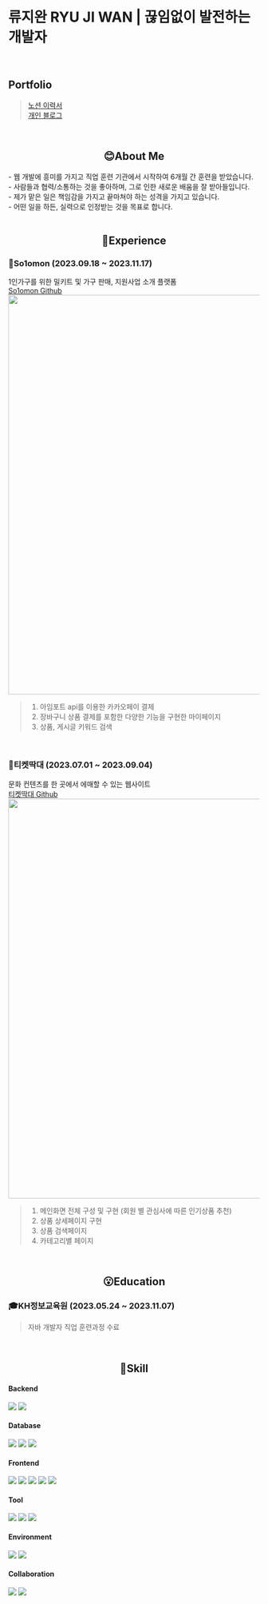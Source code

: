 # 류지완  RYU JI WAN | 끊임없이 발전하는 개발자
<br>

## Portfolio

> [노션 이력서](https://luxurious-chips-bfa.notion.site/c1990a8824064daa9ffb62733f96a56f?pvs=4) <br>
> [개인 블로그](https://ryudotori.tistory.com/)
<br>

<!--
**Rjiwan/Rjiwan** is a ✨ _special_ ✨ repository because its `README.md` (this file) appears on your GitHub profile.

Here are some ideas to get you started:

- 🔭 I’m currently working on ...
- 🌱 I’m currently learning ...
- 👯 I’m looking to collaborate on ...
- 🤔 I’m looking for help with ...
- 💬 Ask me about ...
- 📫 How to reach me: ...
- 😄 Pronouns: ...
- ⚡ Fun fact: ...
-->

<div align=center>
  
  ## 😊About Me
</div>
- 웹 개발에 흥미를 가지고 직업 훈련 기관에서 시작하여 6개월 간 훈련을 받았습니다. <br>
- 사람들과 협력/소통하는 것을 좋아하며, 그로 인한 새로운 배움을 잘 받아들입니다. <br>
- 제가 맡은 일은 책임감을 가지고 끝마쳐야 하는 성격을 가지고 있습니다. <br>
- 어떤 일을 하든, 실력으로 인정받는 것을 목표로 합니다. <br>

<br>

<div align=center>
  
  ## 🙂Experience
</div>

### 🎨So1omon (2023.09.18 ~ 2023.11.17)
1인가구를 위한 밀키트 및 가구 판매, 지원사업 소개 플랫폼 <br>
[So1omon Github](https://github.com/YongJinPark91/So1omon)<br>
<img src="https://github.com/YongJinPark91/So1omon/blob/main/readme/%EB%A9%94%EC%9D%B8%ED%8E%98%EC%9D%B4%EC%A7%80.gif?raw=true" width="800"> <br>
> 1. 아임포트 api를 이용한 카카오페이 결제
> 2. 장바구니 상품 결제를 포함한 다양한 기능을 구현한 마이페이지
> 3. 상품, 게시글 키워드 검색
<br>

### 🎨티켓딱대 (2023.07.01 ~ 2023.09.04)
문화 컨텐츠를 한 곳에서 에매할 수 있는 웹사이트 <br>
[티켓딱대 Github](https://github.com/inumsiki/ticketDdakdae)<br>
<img src="https://github.com/inumsiki/ticketDdakdae/assets/134485808/2e83cb2d-6f2a-4f20-b888-06751819b575" width="800"><br>
> 1. 메인화면 전체 구성 및 구현 (회원 별 관심사에 따른 인기상품 추천)
> 2. 상품 상세페이지 구현
> 3. 상품 검색페이지
> 4. 카테고리별 페이지
<br>

<div align=center>
  
  ## 😮Education
</div>

### 🎓KH정보교육원 (2023.05.24 ~ 2023.11.07)
> 자바 개발자 직업 훈련과정 수료
<br>

<div align=center>
  
  ## 🤩Skill
</div>

#### Backend
<p>
  <img src="https://img.shields.io/badge/java-%23007396.svg?&style=for-the-badge&logo=java&logoColor=white" />
  <img src="https://img.shields.io/badge/JSP&Servlet-%236DB33F.svg?&style=for-the-badge" />
</p>

#### Database
<p>
  <img src="https://img.shields.io/badge/oracleDB-%23F80000.svg?&style=for-the-badge&logo=oracle&logoColor=white" />
  <img src="https://img.shields.io/badge/apache%20maven-%23C71A36.svg?&style=for-the-badge&logo=apache%20maven&logoColor=white" />
  <img src="https://img.shields.io/badge/apache%20tomcat-%23F8DC75.svg?&style=for-the-badge&logo=apache%20tomcat&logoColor=black" />  
</p>

#### Frontend
<p>
  <img src="https://img.shields.io/badge/html5-%23E34F26.svg?&style=for-the-badge&logo=html5&logoColor=white" />
  <img src="https://img.shields.io/badge/css3-%231572B6.svg?&style=for-the-badge&logo=css3&logoColor=white" />
  <img src="https://img.shields.io/badge/javascript-%23F7DF1E.svg?&style=for-the-badge&logo=javascript&logoColor=black" />
  <img src="https://img.shields.io/badge/jquery-%230769AD.svg?&style=for-the-badge&logo=jquery&logoColor=white" />
  <img src="https://img.shields.io/badge/Ajax-%230063CB.svg?&style=for-the-badge" />
  
</p>

#### Tool
<p>
  <img src="https://img.shields.io/badge/eclipse-%232C2255.svg?&style=for-the-badge&logo=eclipse%20ide&logoColor=white" />
  <img src="https://img.shields.io/badge/visual%20studio%20code-%23007ACC.svg?&style=for-the-badge&logo=visual%20studio%20code&logoColor=white" />
  <img src="https://img.shields.io/badge/STS-%236DB33F.svg?&style=for-the-badge&logo=spring&logoColor=white" />
</p>

#### Environment
<p>
  <img src="https://img.shields.io/badge/apache%20tomcat-%23F8DC75.svg?&style=for-the-badge&logo=apache%20tomcat&logoColor=black" />
  <img src="https://img.shields.io/badge/windows-%230078D6.svg?&style=for-the-badge&logo=windows&logoColor=white" />
</p>

#### Collaboration
<p>
  <img src="https://img.shields.io/badge/github-%23181717.svg?&style=for-the-badge&logo=github&logoColor=white" />
  <img src="https://img.shields.io/badge/Source%20Tree-%230052CC.svg?&style=for-the-badge&logo=atlassian&logoColor=white" />
</p>





